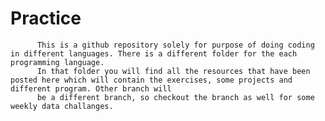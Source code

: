 # Practice
          This is a github repository solely for purpose of doing coding in different languages. There is a different folder for the each programming language.
          In that folder you will find all the resources that have been posted here which will contain the exercises, some projects and different program. Other branch will
          be a different branch, so checkout the branch as well for some weekly data challanges.

